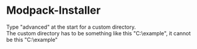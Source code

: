 # Modpack-Installer

Type "advanced" at the start for a custom directory. <br>
The custom directory has to be something like this "C:\example", it cannot be this "C:\example\"
